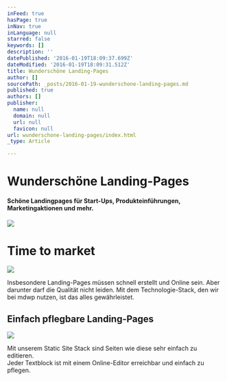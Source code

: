 ```yaml
---
inFeed: true
hasPage: true
inNav: true
inLanguage: null
starred: false
keywords: []
description: ''
datePublished: '2016-01-19T18:09:37.699Z'
dateModified: '2016-01-19T18:09:31.512Z'
title: Wunderschöne Landing-Pages
author: []
sourcePath: _posts/2016-01-19-wunderschone-landing-pages.md
published: true
authors: []
publisher:
  name: null
  domain: null
  url: null
  favicon: null
url: wunderschone-landing-pages/index.html
_type: Article

---
```

# Wunderschöne Landing-Pages

#### Schöne Landingpages für Start-Ups, Produkteinführungen, Marketingaktionen und mehr.
![](https://the-grid-user-content.s3-us-west-2.amazonaws.com/d0f8d220-aabf-45b5-9888-61140fe93e80.jpg)

# Time to market
![](https://s3-us-west-2.amazonaws.com/the-grid-img/p/09c58b1df3c70afb7683c9e77eb5bcc3cf185144.jpg)

Insbesondere Landing-Pages müssen schnell erstellt und Online sein.
Aber darunter darf die Qualität nicht leiden.
Mit dem Technologie-Stack, den wir bei mdwp nutzen, ist das alles gewährleistet.

## Einfach pflegbare Landing-Pages
![](https://the-grid-user-content.s3-us-west-2.amazonaws.com/250a0cf1-b885-436c-b5d8-68edc865e614.jpg)

Mit unserem Static Site Stack sind Seiten wie diese sehr einfach zu editieren.  
Jeder Textblock ist mit einem Online-Editor erreichbar und einfach zu pflegen.